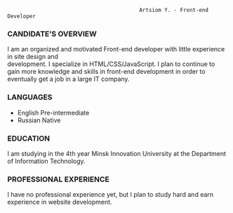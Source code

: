                                               Artsiom Y. - Front-end Developer 
 
### CANDIDATE’S OVERVIEW

I am an organized and motivated Front-end developer with little experience in site design and  
development. I specialize in HTML/CSS/JavaScript. I plan to continue to gain more knowledge and skills 
in front-end development in order to eventually get a job in a large IT company. 


### LANGUAGES 

- English  Pre-intermediate
- Russian  Native 
 
 
### EDUCATION 

  I am studying in the 4th year Minsk Innovation University at the Department of Information Technology.
 
 
### PROFESSIONAL EXPERIENCE 

  I have no professional experience yet, but I plan to study hard and earn experience in website development.
